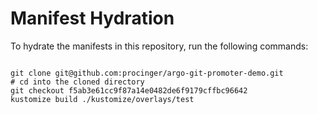 
# Manifest Hydration

To hydrate the manifests in this repository, run the following commands:

```shell

git clone git@github.com:procinger/argo-git-promoter-demo.git
# cd into the cloned directory
git checkout f5ab3e61cc9f87a14e0482de6f9179cffbc96642
kustomize build ./kustomize/overlays/test
```